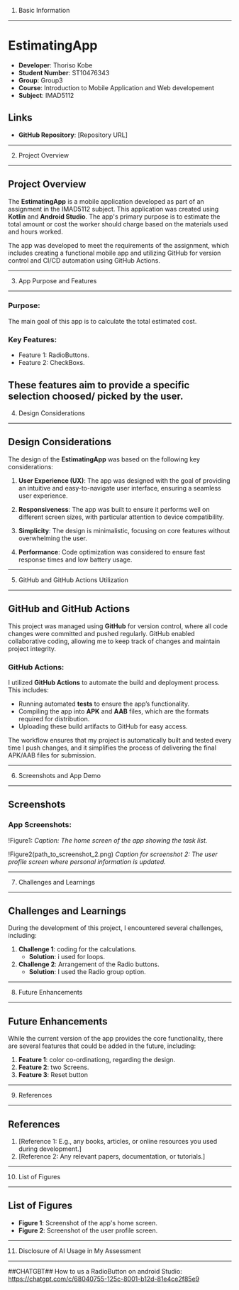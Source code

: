 1. Basic Information
--------------------
# EstimatingApp
- **Developer**: Thoriso Kobe
- **Student Number**: ST10476343
- **Group**: Group3
- **Course**: Introduction to Mobile Application and Web developement
- **Subject**: IMAD5112

## Links
- **GitHub Repository**: [Repository URL]
---
2. Project Overview
-------------------
## Project Overview

  The **EstimatingApp** is a mobile application developed as part of an assignment in the IMAD5112 subject. This application was created using **Kotlin** and **Android Studio**. The app's primary purpose is to estimate the total amount
  or cost the worker should charge based on the materials  used and hours worked.

The app was developed to meet the requirements of the assignment, which includes creating a functional mobile app and utilizing GitHub for version control and CI/CD automation using GitHub Actions.

---

3. App Purpose and Features
---------------------------
### Purpose:
The main goal of this app is to calculate the total estimated cost. 

### Key Features:
- Feature 1: RadioButtons.
- Feature 2: CheckBoxs.

These features aim to provide a specific selection choosed/ picked by the user.
---

4. Design Considerations
------------------------
## Design Considerations

The design of the **EstimatingApp** was based on the following key considerations:

1. **User Experience (UX)**: The app was designed with the goal of providing an intuitive and easy-to-navigate user interface, ensuring a seamless user experience.
   
2. **Responsiveness**: The app was built to ensure it performs well on different screen sizes, with particular attention to device compatibility.
   
3. **Simplicity**: The design is minimalistic, focusing on core features without overwhelming the user.
   
4. **Performance**: Code optimization was considered to ensure fast response times and low battery usage.

---

5. GitHub and GitHub Actions Utilization
----------------------------------------
## GitHub and GitHub Actions

This project was managed using **GitHub** for version control, where all code changes were committed and pushed regularly. GitHub enabled collaborative coding, allowing me to keep track of changes and maintain project integrity.

### GitHub Actions:
I utilized **GitHub Actions** to automate the build and deployment process. This includes:

- Running automated **tests** to ensure the app’s functionality.
- Compiling the app into **APK** and **AAB** files, which are the formats required for distribution.
- Uploading these build artifacts to GitHub for easy access.

The workflow ensures that my project is automatically built and tested every time I push changes, and it simplifies the process of delivering the final APK/AAB files for submission.

---

6. Screenshots and App Demo
---------------------------
## Screenshots

### App Screenshots:
!Figure1: 
*Caption: The home screen of the app showing the task list.*

!Figure2(path_to_screenshot_2.png)
*Caption for screenshot 2: The user profile screen where personal information is updated.*

---

7. Challenges and Learnings
---------------------------
## Challenges and Learnings

During the development of this project, I encountered several challenges, including:

1. **Challenge 1**: coding for the calculations.
   - **Solution**: i used for loops.
2. **Challenge 2**: Arrangement of the Radio buttons. 
   - **Solution**: I used the Radio group option.
---

8. Future Enhancements
----------------------
## Future Enhancements

While the current version of the app provides the core functionality, there are several features that could be added in the future, including:

1. **Feature 1**: color co-ordinationg, regarding the design.
2. **Feature 2**: two Screens.
3. **Feature 3**: Reset button

---

9. References
-------------
## References

1. [Reference 1: E.g., any books, articles, or online resources you used during development.]
2. [Reference 2: Any relevant papers, documentation, or tutorials.]

---
10. List of Figures
-------------------
## List of Figures

- **Figure 1**: Screenshot of the app's home screen.
- **Figure 2**: Screenshot of the user profile screen.
---

11. Disclosure of AI Usage in My Assessment
-------------------------------------------
##CHATGBT##
How to us a RadioButton on android Studio: https://chatgpt.com/c/68040755-125c-8001-b12d-81e4ce2f85e9
